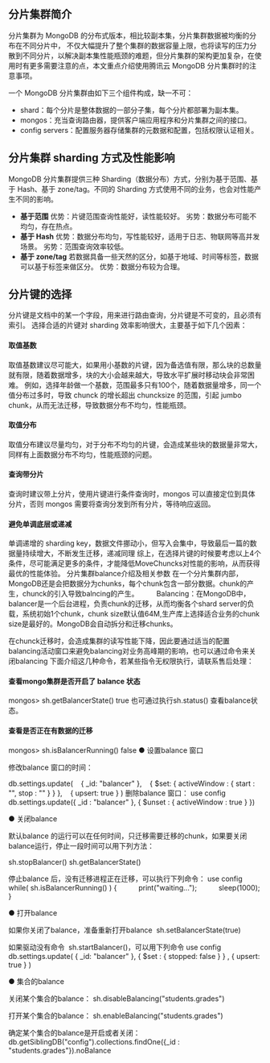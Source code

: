 ## 分片集群简介
分片集群为 MongoDB 的分布式版本，相比较副本集，分片集群数据被均衡的分布在不同分片中， 不仅大幅提升了整个集群的数据容量上限，也将读写的压力分散到不同分片，以解决副本集性能瓶颈的难题，但分片集群的架构更加复杂，在使用时有更多需要注意的点，本文重点介绍使用腾讯云 MongoDB 分片集群时的注意事项。

一个 MongoDB 分片集群由如下三个组件构成，缺一不可：
- shard：每个分片是整体数据的一部分子集，每个分片都部署为副本集。
- mongos：充当查询路由器，提供客户端应用程序和分片集群之间的接口。
- config servers：配置服务器存储集群的元数据和配置，包括权限认证相关。

## 分片集群 sharding 方式及性能影响
MongoDB 分片集群提供三种 Sharding（数据分布）方式，分别为基于范围、基于 Hash、基于 zone/tag。不同的 Sharding 方式使用不同的业务，也会对性能产生不同的影响。
- **基于范围**
优势：片键范围查询性能好，读性能较好。
劣势：数据分布可能不均匀，存在热点。
- **基于 Hash**
优势：数据分布均匀，写性能较好，适用于日志、物联网等高并发场景。
劣势：范围查询效率较低。
- **基于 zone/tag**
若数据具备一些天然的区分，如基于地域、时间等标签，数据可以基于标签来做区分。
优势：数据分布较为合理。


## 分片键的选择
分片键是文档中的某一个字段，用来进行路由查询，分片键是不可变的，且必须有索引。
选择合适的片键对 sharding 效率影响很大，主要基于如下几个因素：

#### 取值基数
取值基数建议尽可能大，如果用小基数的片键，因为备选值有限，那么块的总数量就有限，随着数据增多，块的大小会越来越大，导致水平扩展时移动块会非常困难。
例如，选择年龄做一个基数，范围最多只有100个，随着数据量增多，同一个值分布过多时，导致 chunck 的增长超出 chuncksize 的范围，引起 jumbo chunk，从而无法迁移，导致数据分布不均匀，性能瓶颈。

#### 取值分布
取值分布建议尽量均匀，对于分布不均匀的片键，会造成某些块的数据量非常大，同样有上面数据分布不均匀，性能瓶颈的问题。
 
#### 查询带分片
查询时建议带上分片，使用片键进行条件查询时，mongos 可以直接定位到具体分片，否则 mongos 需要将查询分发到所有分片，等待响应返回。
 
#### 避免单调底层或递减
单调递增的 sharding key，数据文件挪动小，但写入会集中，导致最后一篇的数据量持续增大，不断发生迁移，递减同理
综上，在选择片键的时候要考虑以上4个条件，尽可能满足更多的条件，才能降低MoveChuncks对性能的影响，从而获得最优的性能体验。
分片集群balance介绍及相关参数
在一个分片集群内部，MongoDB还是会把数据分为chunks，每个chunk包含一部分数据。chunk的产生，chunck的引入导致balncing的产生。
　　
Balancing：在MongoDB中，balancer是一个后台进程，负责chunk的迁移，从而均衡各个shard server的负载，系统初始1个chunk，chunk size默认值64M,生产库上选择适合业务的chunk size是最好的。MongoDB会自动拆分和迁移chunks。

在chunck迁移时，会造成集群的读写性能下降，因此要通过适当的配置balancing活动窗口来避免balancing对业务高峰期的影响，也可以通过命令来关闭balancing
下面介绍这几种命令，若某些指令无权限执行，请联系售后处理：

#### 查看mongo集群是否开启了 balance 状态
mongos> sh.getBalancerState()
true
也可通过执行sh.status() 查看balance状态。

#### 查看是否正在有数据的迁移

mongos> sh.isBalancerRunning()
false
● 设置balance 窗口

修改balance 窗口的时间：

db.settings.update(
   { _id: "balancer" },
   { $set: { activeWindow : { start : "<start-time>", stop : "<stop-time>" } } },
   { upsert: true }
)
删除balance 窗口：
use config
db.settings.update({ _id : "balancer" }, { $unset : { activeWindow : true } })

● 关闭balance

默认balance 的运行可以在任何时间，只迁移需要迁移的chunk，如果要关闭balance运行，停止一段时间可以用下列方法：

sh.stopBalancer()
sh.getBalancerState()

停止balance 后，没有迁移进程正在迁移，可以执行下列命令：
use config
while( sh.isBalancerRunning() ) {
          print("waiting...");
          sleep(1000);
}

● 打开balance

如果你关闭了balance，准备重新打开balance
 sh.setBalancerState(true)

如果驱动没有命令  sh.startBalancer()，可以用下列命令
use config
db.settings.update( { _id: "balancer" }, { $set : { stopped: false } } , { upsert: true } )

● 集合的balance

关闭某个集合的balance：
sh.disableBalancing("students.grades")

打开某个集合的balance：
sh.enableBalancing("students.grades")

确定某个集合的balance是开启或者关闭：
db.getSiblingDB("config").collections.findOne({_id : "students.grades"}).noBalance

